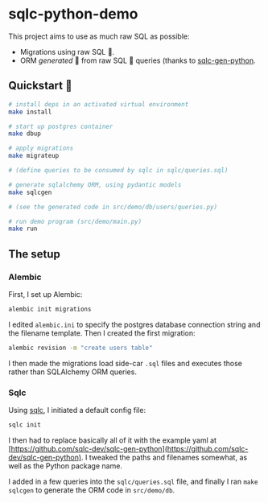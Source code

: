 # sqlc-python-demo

This project aims to use as much raw SQL as possible:

- Migrations using raw SQL 🥩.
- ORM _generated_ 🧙 from raw SQL 🥩 queries (thanks to [sqlc-gen-python](https://github.com/sqlc-dev/sqlc-gen-python).

## Quickstart 🚀

```bash
# install deps in an activated virtual environment
make install

# start up postgres container
make dbup

# apply migrations
make migrateup

# (define queries to be consumed by sqlc in sqlc/queries.sql)

# generate sqlalchemy ORM, using pydantic models
make sqlcgen

# (see the generated code in src/demo/db/users/queries.py)

# run demo program (src/demo/main.py)
make run
```

## The setup

### Alembic

First, I set up Alembic:

```bash
alembic init migrations
```

I edited `alembic.ini` to specify the postgres database connection string and the filename template. Then I created the first migration:

```bash
alembic revision -m "create users table"
```

I then made the migrations load side-car `.sql` files and executes those rather than SQLAlchemy ORM queries.

### Sqlc

Using [sqlc](https://github.com/kyleconroy/sqlc), I initiated a default config file:

```bash
sqlc init
```

I then had to replace basically all of it with the example yaml at [https://github.com/sqlc-dev/sqlc-gen-python](https://github.com/sqlc-dev/sqlc-gen-python). I tweaked the paths and filenames somewhat, as well as the Python package name.

I added in a few queries into the `sqlc/queries.sql` file, and finally I ran `make sqlcgen` to generate the ORM code in `src/demo/db`.
